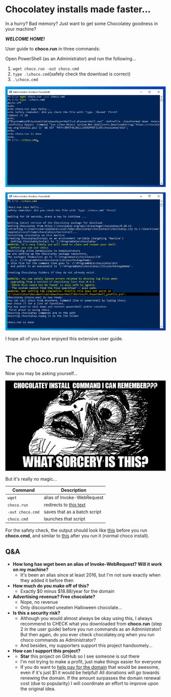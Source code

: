 # Chocolatey installs made faster...
In a hurry? Bad memory? Just want to get some Chocolatey goodness in your machine?

***WELCOME HOME!***

User guide to **choco.run** in three commands:

Open PowerShell (as an Administrator) and run the following...
 1. `wget choco.run -out choco.cmd`
 2. `type .\choco.cmd`(safety check the download is correct)
 3. `.\choco.cmd`

![expected-output1.jpg](https://github.com/asheroto/choco.run/blob/master/expected-output1.jpg?raw=true)

![expected-output2.jpg](https://github.com/asheroto/choco.run/blob/master/expected-output2.jpg?raw=true)

I hope all of you have enjoyed this extensive user guide.

# The choco.run Inquisition

Now you may be asking yourself...

![meme](https://raw.githubusercontent.com/asheroto/choco.run/master/meme.jpg)


But it's really no magic...

|Command|Description
|----------------|-------------------------------
`wget`|alias of Invoke-WebRequest
`choco.run`|redirects to [this text](https://raw.githubusercontent.com/asheroto/choco.run/master/install)
`-out choco.cmd`|saves that as a batch script
`choco.cmd`|launches that script

For the safety check, the output should look like [this](https://github.com/asheroto/choco.run/blob/master/expected-output1.jpg) before you run **choco.cmd**, and similar to [this](https://github.com/asheroto/choco.run/blob/master/expected-output2.jpg) after you run it (normal choco install).

## Q&A
- **How long has wget been an alias of Invoke-WebRequest? Will it work on my machine?**
	- It's been an alias since at least 2016, but I'm not sure exactly when they added it before then
- **How much do you make off of this?**
	- Exactly $0 minus $18.88/year for the domain
- **Advertising revenue? Free chocolate?**
	- Nope, no revenue
	- Only discounted uneaten Halloween chocolate...
- **Is this a security risk?**
	- Although you would almost always be okay using this, I always recommend to CHECK what you downloaded from **choco.run** (step 2 in the user guide) before you run commands as an Administrator! But then again, do you ever check chocolatey.org when you run choco commands as Administrator?
	- And besides, my supporters support this project handsomely...
- **How can I support this project?**
- 	- **Star** this project on GitHub so I see someone is out there
	- I'm not trying to make a profit, just make things easier for everyone
	- If you do want to [help pay for the domain](https://www.coinpayments.net/$asheroto) that would be awesome, even if it's just $1 it would be helpful! All donations will go towards renewing the domain. If the amount surpasses the domain renewal cost (due to popularity) I will coordinate an effort to improve upon the original idea.
